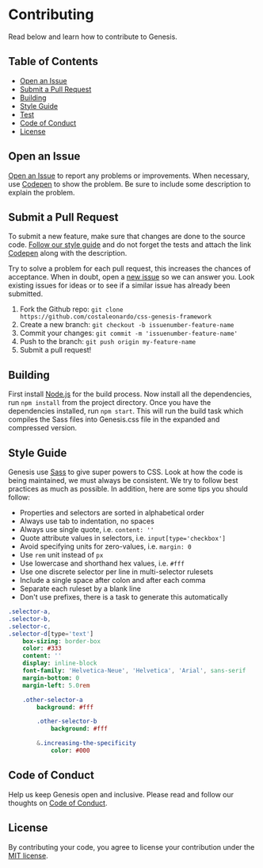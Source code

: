 # Contributing

Read below and learn how to contribute to Genesis.

## Table of Contents

- [Open an Issue](#open-an-issue)
- [Submit a Pull Request](#submit-a-pull-request)
- [Building](#building)
- [Style Guide](#style-guide)
- [Test](#test)
- [Code of Conduct](#code-of-conduct)
- [License](#license)


## Open an Issue

[Open an Issue](https://github.com/costaleonardo/css-genesis-framework/issues/new) to report any problems or improvements. When necessary, use [Codepen](http://codepen.io/) to show the problem. Be sure to include some description to explain the problem.

## Submit a Pull Request

To submit a new feature, make sure that changes are done to the source code. [Follow our style guide](#style-guide) and do not forget the tests and attach the link [Codepen](http://codepen.io/) along with the description.

Try to solve a problem for each pull request, this increases the chances of acceptance. When in doubt, open a [new issue](#open-an-issue) so we can answer you. Look existing issues for ideas or to see if a similar issue has already been submitted.

1. Fork the Github repo: `git clone https://github.com/costaleonardo/css-genesis-framework`
1. Create a new branch: `git checkout -b issuenumber-feature-name`
1. Commit your changes: `git commit -m 'issuenumber-feature-name'`
1. Push to the branch: `git push origin my-feature-name`
1. Submit a pull request!

## Building

First install [Node.js](https://nodejs.org/en/download/) for the build process. Now install all the dependencies, run `npm install` from the project directory. Once you have the dependencies installed, run `npm start`. This will run the build task which compiles the Sass files into Genesis.css file in the expanded and compressed version.


## Style Guide

Genesis use [Sass](http://sass-lang.com/) to give super powers to CSS. Look at how the code is being maintained, we must always be consistent. We try to follow best practices as much as possible. In addition, here are some tips you should follow:

- Properties and selectors are sorted in alphabetical order
- Always use tab to indentation, no spaces
- Always use single quote, i.e. `content: ''`
- Quote attribute values in selectors, i.e. `input[type='checkbox']`
- Avoid specifying units for zero-values, i.e. `margin: 0`
- Use `rem` unit instead of `px`
- Use lowercase and shorthand hex values, i.e. `#fff`
- Use one discrete selector per line in multi-selector rulesets
- Include a single space after colon and after each comma
- Separate each ruleset by a blank line
- Don't use prefixes, there is a task to generate this automatically

```sass
.selector-a,
.selector-b,
.selector-c,
.selector-d[type='text']
	box-sizing: border-box
	color: #333
	content: ''
	display: inline-block
	font-family: 'Helvetica-Neue', 'Helvetica', 'Arial', sans-serif
	margin-bottom: 0
	margin-left: 5.0rem

	.other-selector-a
		background: #fff

		.other-selector-b
			background: #fff

		&.increasing-the-specificity
			color: #000
```

## Code of Conduct

Help us keep Genesis open and inclusive. Please read and follow our thoughts on [Code of Conduct](http://confcodeofconduct.com/).

## License

By contributing your code, you agree to license your contribution under the [MIT license](https://opensource.org/licenses/MIT).
